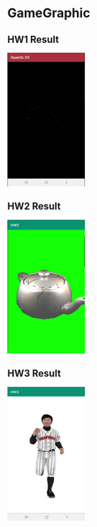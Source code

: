 # GameGraphic

## HW1 Result
<img src="HW1/HW1_Teapot.gif" width=175 height=300>

## HW2 Result
<img src="HW2/HW2_Teapot.gif" width=175 height=300>

## HW3 Result
<img src = "HW3/HW3_Animation.gif" width = 175 height = 300>